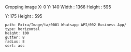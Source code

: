 Cropping image
X: 0
Y: 140
Width : 1366
Height : 595

Y: 175
Height : 595


````img-gallery
path: Extra/Image/ta/0001 Whatsapp API/002 Business App/
type: horizontal
height: 100
gutter: 8
radius: 8
sort: asc
````

